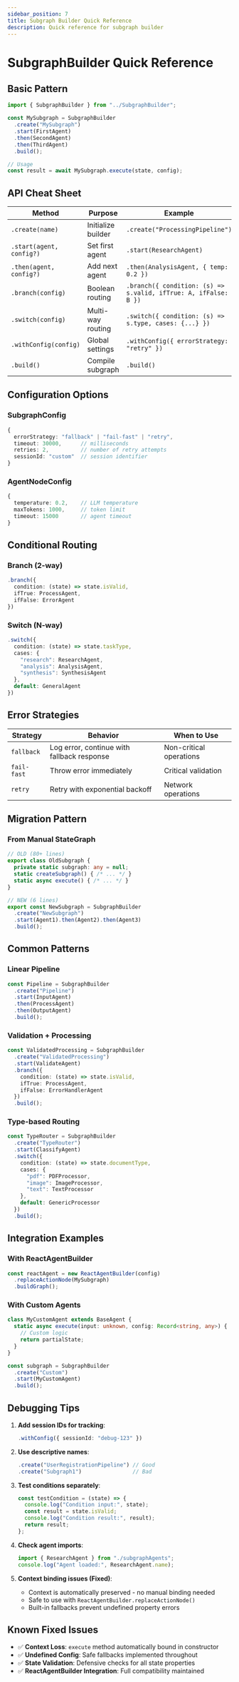 ```yaml
---
sidebar_position: 7
title: Subgraph Builder Quick Reference
description: Quick reference for subgraph builder
---
```


# SubgraphBuilder Quick Reference

## Basic Pattern
```typescript
import { SubgraphBuilder } from "../SubgraphBuilder";

const MySubgraph = SubgraphBuilder
  .create("MySubgraph")
  .start(FirstAgent)
  .then(SecondAgent)
  .then(ThirdAgent)
  .build();

// Usage
const result = await MySubgraph.execute(state, config);
```

## API Cheat Sheet

| Method | Purpose | Example |
|--------|---------|---------|
| `.create(name)` | Initialize builder | `.create("ProcessingPipeline")` |
| `.start(agent, config?)` | Set first agent | `.start(ResearchAgent)` |
| `.then(agent, config?)` | Add next agent | `.then(AnalysisAgent, { temp: 0.2 })` |
| `.branch(config)` | Boolean routing | `.branch({ condition: (s) => s.valid, ifTrue: A, ifFalse: B })` |
| `.switch(config)` | Multi-way routing | `.switch({ condition: (s) => s.type, cases: {...} })` |
| `.withConfig(config)` | Global settings | `.withConfig({ errorStrategy: "retry" })` |
| `.build()` | Compile subgraph | `.build()` |

## Configuration Options

### SubgraphConfig
```typescript
{
  errorStrategy: "fallback" | "fail-fast" | "retry",
  timeout: 30000,      // milliseconds
  retries: 2,          // number of retry attempts
  sessionId: "custom"  // session identifier
}
```

### AgentNodeConfig
```typescript
{
  temperature: 0.2,    // LLM temperature
  maxTokens: 1000,     // token limit
  timeout: 15000       // agent timeout
}
```

## Conditional Routing

### Branch (2-way)
```typescript
.branch({
  condition: (state) => state.isValid,
  ifTrue: ProcessAgent,
  ifFalse: ErrorAgent
})
```

### Switch (N-way)
```typescript
.switch({
  condition: (state) => state.taskType,
  cases: {
    "research": ResearchAgent,
    "analysis": AnalysisAgent,
    "synthesis": SynthesisAgent
  },
  default: GeneralAgent
})
```

## Error Strategies

| Strategy | Behavior | When to Use |
|----------|----------|-------------|
| `fallback` | Log error, continue with fallback response | Non-critical operations |
| `fail-fast` | Throw error immediately | Critical validation |
| `retry` | Retry with exponential backoff | Network operations |

## Migration Pattern

### From Manual StateGraph
```typescript
// OLD (80+ lines)
export class OldSubgraph {
  private static subgraph: any = null;
  static createSubgraph() { /* ... */ }
  static async execute() { /* ... */ }
}

// NEW (6 lines)
export const NewSubgraph = SubgraphBuilder
  .create("NewSubgraph")
  .start(Agent1).then(Agent2).then(Agent3)
  .build();
```

## Common Patterns

### Linear Pipeline
```typescript
const Pipeline = SubgraphBuilder
  .create("Pipeline")
  .start(InputAgent)
  .then(ProcessAgent)
  .then(OutputAgent)
  .build();
```

### Validation + Processing
```typescript
const ValidatedProcessing = SubgraphBuilder
  .create("ValidatedProcessing")
  .start(ValidateAgent)
  .branch({
    condition: (state) => state.isValid,
    ifTrue: ProcessAgent,
    ifFalse: ErrorHandlerAgent
  })
  .build();
```

### Type-based Routing
```typescript
const TypeRouter = SubgraphBuilder
  .create("TypeRouter")
  .start(ClassifyAgent)
  .switch({
    condition: (state) => state.documentType,
    cases: {
      "pdf": PDFProcessor,
      "image": ImageProcessor,
      "text": TextProcessor
    },
    default: GenericProcessor
  })
  .build();
```

## Integration Examples

### With ReactAgentBuilder
```typescript
const reactAgent = new ReactAgentBuilder(config)
  .replaceActionNode(MySubgraph)
  .buildGraph();
```

### With Custom Agents
```typescript
class MyCustomAgent extends BaseAgent {
  static async execute(input: unknown, config: Record<string, any>) {
    // Custom logic
    return partialState;
  }
}

const subgraph = SubgraphBuilder
  .create("Custom")
  .start(MyCustomAgent)
  .build();
```

## Debugging Tips

1. **Add session IDs for tracking**:
   ```typescript
   .withConfig({ sessionId: "debug-123" })
   ```

2. **Use descriptive names**:
   ```typescript
   .create("UserRegistrationPipeline") // Good
   .create("Subgraph1")                // Bad
   ```

3. **Test conditions separately**:
   ```typescript
   const testCondition = (state) => {
     console.log("Condition input:", state);
     const result = state.isValid;
     console.log("Condition result:", result);
     return result;
   };
   ```

4. **Check agent imports**:
   ```typescript
   import { ResearchAgent } from "./subgraphAgents";
   console.log("Agent loaded:", ResearchAgent.name);
   ```

5. **Context binding issues (Fixed)**:
   - Context is automatically preserved - no manual binding needed
   - Safe to use with `ReactAgentBuilder.replaceActionNode()`
   - Built-in fallbacks prevent undefined property errors

## Known Fixed Issues

- ✅ **Context Loss**: `execute` method automatically bound in constructor
- ✅ **Undefined Config**: Safe fallbacks implemented throughout
- ✅ **State Validation**: Defensive checks for all state properties
- ✅ **ReactAgentBuilder Integration**: Full compatibility maintained
